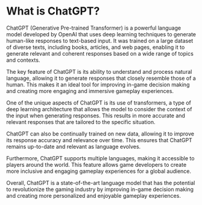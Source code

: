 What is ChatGPT?
==================================================

ChatGPT (Generative Pre-trained Transformer) is a powerful language model developed by OpenAI that uses deep learning techniques to generate human-like responses to text-based input. It was trained on a large dataset of diverse texts, including books, articles, and web pages, enabling it to generate relevant and coherent responses based on a wide range of topics and contexts.

The key feature of ChatGPT is its ability to understand and process natural language, allowing it to generate responses that closely resemble those of a human. This makes it an ideal tool for improving in-game decision making and creating more engaging and immersive gameplay experiences.

One of the unique aspects of ChatGPT is its use of transformers, a type of deep learning architecture that allows the model to consider the context of the input when generating responses. This results in more accurate and relevant responses that are tailored to the specific situation.

ChatGPT can also be continually trained on new data, allowing it to improve its response accuracy and relevance over time. This ensures that ChatGPT remains up-to-date and relevant as language evolves.

Furthermore, ChatGPT supports multiple languages, making it accessible to players around the world. This feature allows game developers to create more inclusive and engaging gameplay experiences for a global audience.

Overall, ChatGPT is a state-of-the-art language model that has the potential to revolutionize the gaming industry by improving in-game decision making and creating more personalized and enjoyable gameplay experiences.
